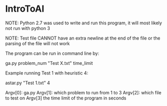 # IntroToAI

NOTE: Python 2.7 was used to write and run this program,
	it will most likely not run with python 3

NOTE: Test file CANNOT have an extra newline at the end of 
	the file or the parsing of the file will not work

The program can be run in command line by:

ga.py problem_num "Test X.txt" time_limit

Example running Test 1 with heuristic 4:

astar.py "Test 1.txt" 4

Argv[0]: ga.py
Argv[1]: which problem to run from 1 to 3
Argv[2]: which file to test on
Argv[3] the time limit of the program in seconds
